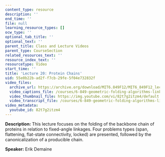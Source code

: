 ```yaml
---
content_type: resource
description: ''
end_time: ''
file: null
learning_resource_types: []
ocw_type: ''
optional_tab_title: ''
optional_text: ''
parent_title: Class and Lecture Videos
parent_type: CourseSection
related_resources_text: ''
resource_index_text: ''
resourcetype: Video
start_time: ''
title: 'Lecture 20: Protein Chains'
uid: 55e0b22b-ad2f-f7cb-29fe-5f04e732832f
video_files:
  archive_url: https://archive.org/download/MIT6.849F12/MIT6_849F12_lec20_300k.mp4
  video_captions_file: /courses/6-849-geometric-folding-algorithms-linkages-origami-polyhedra-fall-2012/3cf79c0df447569b97a1c130206f6a5e_82t7g2itzm4.vtt
  video_thumbnail_file: https://img.youtube.com/vi/82t7g2itzm4/default.jpg
  video_transcript_file: /courses/6-849-geometric-folding-algorithms-linkages-origami-polyhedra-fall-2012/0941fb42a91bcdfd0af6deded3820105_82t7g2itzm4.pdf
video_metadata:
  youtube_id: 82t7g2itzm4
---
```


**Description:** This lecture focuses on the folding of the backbone chain of proteins in relation to fixed-angle linkages. Four problems types (span, flattening, flat-state connectivity, locked) are presented, followed by the canonicalization of a producible chain.

**Speaker:** Erik Demaine



